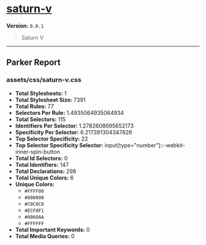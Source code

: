 # [saturn-v]( https://github.com/marcio/saturn-v )

**Version:** `0.0.1`

> Saturn V

* * *

## Parker Report

### assets/css/saturn-v.css

- **Total Stylesheets:** 1
- **Total Stylesheet Size:** 7391
- **Total Rules:** 77
- **Selectors Per Rule:** 1.4935064935064934
- **Total Selectors:** 115
- **Identifiers Per Selector:** 1.2782608695652173
- **Specificity Per Selector:** 6.217391304347826
- **Top Selector Specificity:** 22
- **Top Selector Specificity Selector:** input[type="number"]::-webkit-inner-spin-button
- **Total Id Selectors:** 0
- **Total Identifiers:** 147
- **Total Declarations:** 298
- **Total Unique Colors:** 6
- **Unique Colors:**
	- `#FFFF00`
	- `#000000`
	- `#C0C0C0`
	- `#ECF0F1`
	- `#0060AA`
	- `#FFFFFF`
- **Total Important Keywords:** 0
- **Total Media Queries:** 0
